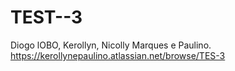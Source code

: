 # TEST--3
Diogo lOBO, Kerollyn, Nicolly Marques e Paulino.
https://kerollynepaulino.atlassian.net/browse/TES-3
